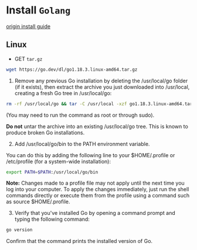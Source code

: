 # Install `Golang`

[origin install guide](https://go.dev/doc/install)

## Linux

 - GET `tar.gz`

```bash
wget https://go.dev/dl/go1.18.3.linux-amd64.tar.gz
```

1. Remove any previous Go installation by deleting the /usr/local/go folder (if it exists), then extract the archive you just downloaded into /usr/local, creating a fresh Go tree in /usr/local/go:
```bash
rm -rf /usr/local/go && tar -C /usr/local -xzf go1.18.3.linux-amd64.tar.gz
```
(You may need to run the command as root or through sudo).

**Do not** untar the archive into an existing /usr/local/go tree. This is known to produce broken Go installations.

2. Add /usr/local/go/bin to the PATH environment variable.

You can do this by adding the following line to your $HOME/.profile or /etc/profile (for a system-wide installation):
```bash
export PATH=$PATH:/usr/local/go/bin
```
**Note:** Changes made to a profile file may not apply until the next time you log into your computer. To apply the changes immediately, just run the shell commands directly or execute them from the profile using a command such as source $HOME/.profile.

3. Verify that you've installed Go by opening a command prompt and typing the following command:
```bash
go version
```
Confirm that the command prints the installed version of Go.
